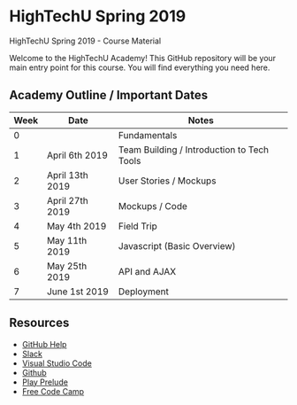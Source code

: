# HighTechU Spring 2019

HighTechU Spring 2019 - Course Material

Welcome to the HighTechU Academy! This GitHub repository will be your main entry point for this course. You will find everything you need here.

## Academy Outline / Important Dates

| Week | Date               | Notes                                                          |
|------|--------------------|----------------------------------------------------------------|
| 0    |                    | Fundamentals                                                   |
| 1    | April 6th 2019     | Team Building / Introduction to Tech Tools                     |
| 2    | April 13th 2019    | User Stories / Mockups                                         |
| 3    | April 27th 2019    | Mockups / Code                                                 |
| 4    | May 4th 2019       | Field Trip                                                     |
| 5    | May 11th 2019      | Javascript (Basic Overview)                                    |
| 6    | May 25th 2019      | API and AJAX                                                   |
| 7    | June 1st 2019      | Deployment                                                     |

## Resources

* [GitHub Help](https://help.github.com/)
* [Slack](https://slack.com/)
* [Visual Studio Code](https://code.visualstudio.com/)
* [Github](https://github.com/)
* [Play Prelude](http://www.playprelude.com/)
* [Free Code Camp](https://www.freecodecamp.org/)
